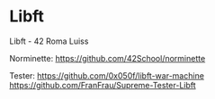 # Libft
 
Libft - 42 Roma Luiss

Norminette:
https://github.com/42School/norminette

Tester:
https://github.com/0x050f/libft-war-machine
https://github.com/FranFrau/Supreme-Tester-Libft